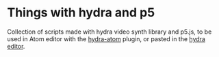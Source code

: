 # Things with hydra and p5

Collection of scripts made with hydra video synth library and p5.js, to be used in Atom editor with the [hydra-atom](https://github.com/hydra-synth/atom-hydra) plugin, or pasted in the [hydra editor](https://hydra.ojack.xyz/).
